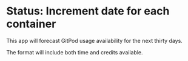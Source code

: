 # Status: Increment date for each container

This app will forecast GitPod usage availability for the next thirty days.

The format will include both time and credits available.
